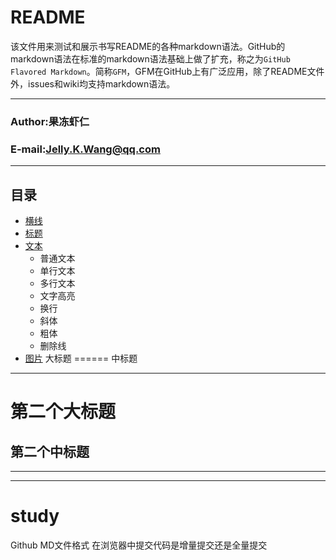 README
===========================
该文件用来测试和展示书写README的各种markdown语法。GitHub的markdown语法在标准的markdown语法基础上做了扩充，称之为`GitHub Flavored Markdown`。简称`GFM`，GFM在GitHub上有广泛应用，除了README文件外，issues和wiki均支持markdown语法。

****
### Author:果冻虾仁
### E-mail:Jelly.K.Wang@qq.com
****
## 目录
* [横线](#横线)
* [标题](#标题)
* [文本](#文本)
    * 普通文本
    * 单行文本
    * 多行文本
    * 文字高亮
    * 换行
    * 斜体
    * 粗体
    * 删除线
* [图片](#图片)
大标题
======
中标题
------
第二个大标题
===========
第二个中标题
-----------
---------------
------------



# study
Github MD文件格式
在浏览器中提交代码是增量提交还是全量提交

